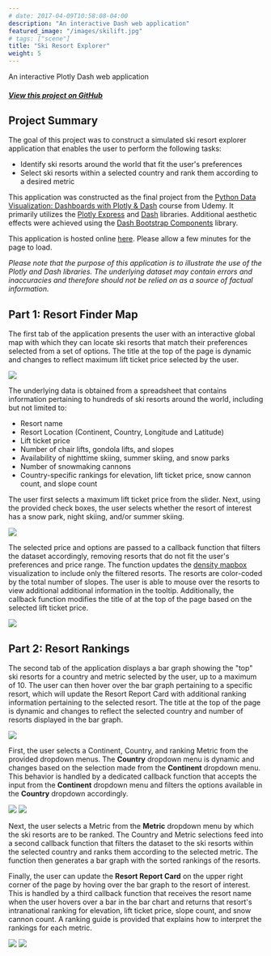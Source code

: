 ```yaml
---
# date: 2017-04-09T10:58:08-04:00
description: "An interactive Dash web application"
featured_image: "/images/skilift.jpg"
# tags: ["scene"]
title: "Ski Resort Explorer"
weight: 5
---
```


An interactive Plotly Dash web application

<!--more-->

##### [View this project on GitHub](https://github.com/jgabunilas/ski_resorts)

## Project Summary

The goal of this project was to construct a simulated ski resort explorer application that enables the user to perform the following tasks:
- Identify ski resorts around the world that fit the user's preferences
- Select ski resorts within a selected country and rank them according to a desired metric


This application was constructed as the final project from the [Python Data Visualization: Dashboards with Plotly & Dash](https://www.udemy.com/course/python-dashboards-plotly-dash/) course from Udemy. It primarily utilizes the [Plotly Express](https://plotly.com/python/plotly-express/) and [Dash](https://dash.plotly.com/) libraries. Additional aesthetic effects were achieved using the [Dash Bootstrap Components](https://dash-bootstrap-components.opensource.faculty.ai/) library. 

This application is hosted online [here](https://resort-explorer.onrender.com/). Please allow a few minutes for the page to load.

*Please note that the purpose of this application is to illustrate the use of the Plotly and Dash libraries. The underlying dataset may contain errors and inaccuracies and therefore should not be relied on as a source of factual information.*

## Part 1: Resort Finder Map
The first tab of the application presents the user with an interactive global map with which they can locate ski resorts that match their preferences selected from a set of options. The title at the top of the page is dynamic and changes to reflect maximum lift ticket price selected by the user.

<!-- {{< figure src="/images/resorts/resort-finder.png" >}} -->
<!-- ![](/JG_portfolio/images/resorts/resort-finder.png) -->
<!-- ![]({{ relURL "/images/resorts/resort-finder.png" }}) -->
[![](resort-finder.png)](https://jgabunilas.github.io/images/resort-finder.png)

The underlying data is obtained from a spreadsheet that contains information pertaining to hundreds of ski resorts around the world, including but not limited to:
- Resort name
- Resort Location (Continent, Country, Longitude and Latitude)
- Lift ticket price
- Number of chair lifts, gondola lifts, and slopes
- Availability of nighttime skiing, summer skiing, and snow parks
- Number of snowmaking cannons
- Country-specific rankings for elevation, lift ticket price, snow cannon count, and slope count


The user first selects a maximum lift ticket price from the slider. Next, using the provided check boxes, the user selects whether the resort of interest has a snow park, night skiing, and/or summer skiing. 

<!-- {{< figure src="/images/resorts/resort-options.png" >}}  -->
<!-- ![](/JG_portfolio/images/resorts/resort-options.png) -->
![](resort-options.png)

The selected price and options are passed to a callback function that filters the dataset accordingly, removing resorts that do not fit the user's preferences and price range. The function updates the [density mapbox](https://plotly.com/python/mapbox-density-heatmaps/) visualization to include only the filtered resorts. The resorts are color-coded by the total number of slopes. The user is able to mouse over the resorts to view additional additional information in the tooltip. Additionally, the callback function modifies the title of at the top of the page based on the selected lift ticket price.

<!-- {{< figure src="/images/resorts/resort-finder-map.png" >}}  -->
<!-- {{< figure src="/images/resorts/resort-finder-map.png" >}}  -->
<!-- ![](/JG_portfolio/images/resorts/resort-finder-map.png) -->
[![](resort-finder-map.png)](https://jgabunilas.github.io/images/resort-finder-map.png)


## Part 2: Resort Rankings

The second tab of the application displays a bar graph showing the "top" ski resorts for a country and metric selected by the user, up to a maximum of 10. The user can then hover over the bar graph pertaining to a specific resort, which will update the Resort Report Card with additional ranking information pertaining to the selected resort. The title at the top of the page is dynamic and changes to reflect the selected country and number of resorts displayed in the bar graph.

<!-- {{< figure src="/images/resorts/resort-rankings.png" >}}  -->
<!-- ![](/JG_portfolio/images/resorts/resort-rankings.png) -->
[![](resort-rankings.png)](https://jgabunilas.github.io/images/resort-rankings.png)

First, the user selects a Continent, Country, and ranking Metric from the provided dropdown menus. The **Country** dropdown menu is dynamic and changes based on the selection made from the **Continent** dropdown menu. This behavior is handled by a dedicated callback function that accepts the input from the **Continent** dropdown menu and filters the options available in the **Country** dropdown accordingly. 

<!-- <p align="center">
  <img src="image-7.png" />
</p>
<p align="center">
  <img src="image-8.png" />
</p> -->

<!-- <p align="center">
  <img src="image-7.png" width="300" />
  <img src="image-8.png" width="312" /> 
</p> -->

<!-- {{< figure src="/images/resorts/continent-sel1.png" >}}  -->
<!-- {{< figure src="/images/resorts/continent-sel2.png" >}}  -->
<!-- ![](/JG_portfolio/images/resorts/continent-sel1.png) -->
<!-- ![](/JG_portfolio/images/resorts/continent-sel2.png) -->

![](continent-sel1.png)
![](continent-sel2.png)

Next, the user selects a Metric from the **Metric** dropdown menu by which the ski resorts are to be ranked. The Country and Metric selections feed into a second callback function that filters the dataset to the ski resorts within the selected country and ranks them according to the selected metric. The function then generates a bar graph with the sorted rankings of the resorts. 

Finally, the user can update the **Resort Report Card** on the upper right corner of the page by hoving over the bar graph to the resort of interest. This is handled by a third callback function that receives the resort name when the user hovers over a bar in the bar chart and returns that resort's intranational ranking for elevation, lift ticket price, slope count, and snow cannon count. A ranking guide is provided that explains how to interpret the rankings for each metric.

<!-- <p align="center">
  <img src="image-9.png" />
</p>

<p align="center">
  <img src="image-10.png" />
</p> -->

<!-- {{< figure src="/images/resorts/whistler-rank.png" >}} 
{{< figure src="/images/resorts/panorama-rank.png" >}}  -->

<!-- ![](/JG_portfolio/images/resorts/whistler-rank.png) -->
<!-- ![](/JG_portfolio/images/resorts/panorama-rank.png) -->

![](whistler-rank.png)
![](panorama-rank.png)